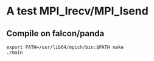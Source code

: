 A test MPI_Irecv/MPI_Isend
==========================

Compile on falcon/panda
-----------------------

    export PATH=/usr/lib64/mpich/bin:$PATH make
	./main

